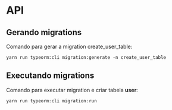 # API

## Gerando migrations

Comando para gerar a migration create_user_table:

    yarn run typeorm:cli migration:generate -n create_user_table

## Executando migrations

Comando para executar migration e criar tabela __user__:

    yarn run typeorm:cli migration:run

